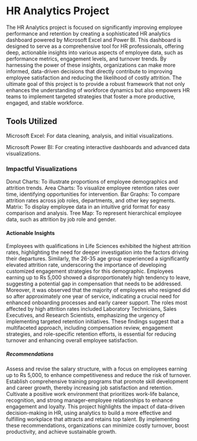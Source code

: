 # HR Analytics Project

The HR Analytics project is focused on significantly improving employee performance and retention by creating a sophisticated HR analytics dashboard powered by Microsoft Excel and Power BI. This dashboard is designed to serve as a comprehensive tool for HR professionals, offering deep, actionable insights into various aspects of employee data, such as performance metrics, engagement levels, and turnover trends. By harnessing the power of these insights, organizations can make more informed, data-driven decisions that directly contribute to improving employee satisfaction and reducing the likelihood of costly attrition. The ultimate goal of this project is to provide a robust framework that not only enhances the understanding of workforce dynamics but also empowers HR teams to implement targeted strategies that foster a more productive, engaged, and stable workforce.

## Tools Utilized

Microsoft Excel: For data cleaning, analysis, and initial visualizations.

Microsoft Power BI: For creating interactive dashboards and advanced data visualizations.

### Impactful Visualizations

Donut Charts: To illustrate proportions of employee demographics and attrition trends.
Area Charts: To visualize employee retention rates over time, identifying opportunities for intervention.
Bar Graphs: To compare attrition rates across job roles, departments, and other key segments.
Matrix: To display employee data in an intuitive grid format for easy comparison and analysis.
Tree Map: To represent hierarchical employee data, such as attrition by job role and gender.

#### Actionable Insights

Employees with qualifications in Life Sciences exhibited the highest attrition rates, highlighting the need for deeper investigation into the factors driving their departures. Similarly, the 26-35 age group experienced a significantly elevated attrition rate, underscoring the importance of developing customized engagement strategies for this demographic. Employees earning up to Rs 5,000 showed a disproportionately high tendency to leave, suggesting a potential gap in compensation that needs to be addressed. 
Moreover, it was observed that the majority of employees who resigned did so after approximately one year of service, indicating a crucial need for enhanced onboarding processes and early career support. The roles most affected by high attrition rates included Laboratory Technicians, Sales Executives, and Research Scientists, emphasizing the urgency of implementing targeted retention initiatives. These findings suggest that a multifaceted approach, including compensation review, engagement strategies, and role-specific retention efforts, is essential for reducing turnover and enhancing overall employee satisfaction.

##### Recommendations

Assess and revise the salary structure, with a focus on employees earning up to Rs 5,000, to enhance competitiveness and reduce the risk of turnover. Establish comprehensive training programs that promote skill development and career growth, thereby increasing job satisfaction and retention. Cultivate a positive work environment that prioritizes work-life balance, recognition, and strong manager-employee relationships to enhance engagement and loyalty. This project highlights the impact of data-driven decision-making in HR, using analytics to build a more effective and fulfilling workplace that attracts and retains top talent. By implementing these recommendations, organizations can minimize costly turnover, boost productivity, and achieve sustainable growth.

